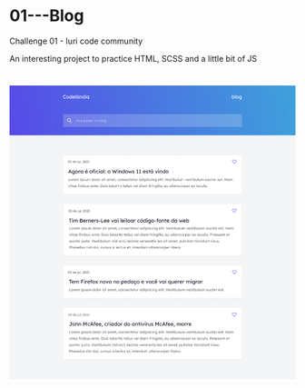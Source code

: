 # 01---Blog
Challenge 01 - Iuri code community

An interesting project to practice HTML, SCSS and a little bit of JS

<h1 align="center">
  <img align="center" src="https://github.com/Eduardosbk/01---Blog/blob/main/blog.png">
</h1>
